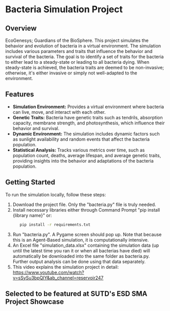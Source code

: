 # Bacteria Simulation Project

## Overview
EcoGenesys; Guardians of the BioSphere. This project simulates the behavior and evolution of bacteria in a virtual environment. The simulation includes various parameters and traits that influence the behavior and survival of the bacteria. The goal is to identify a set of traits for the bacteria to either lead to a steady-state or leading to all bacteria dying. When steady-state is achieved, the bacteria traits are deemed to be non-invasive; otherwise, it's either invasive or simply not well-adapted to the environment.

## Features
- **Simulation Environment:** Provides a virtual environment where bacteria can live, move, and interact with each other.
- **Genetic Traits:** Bacteria have genetic traits such as tendrils, absorption capacity, membrane strength, and photosynthesis, which influence their behavior and survival.
- **Dynamic Environment:** The simulation includes dynamic factors such as sunlight availability and random events that affect the bacteria population.
- **Statistical Analysis:** Tracks various metrics over time, such as population count, deaths, average lifespan, and average genetic traits, providing insights into the behavior and adaptations of the bacteria population.

## Getting Started
To run the simulation locally, follow these steps:

1. Download the project file. Only the "bacteria.py" file is truly needed.
2. Install necessary libraries either through Command Prompt "pip install {library name}" or:
   ```bash
      pip install -r requirements.txt
3. Run "bacteria.py". A Pygame screen should pop up. Note that because this is an Agent-Based simulation, it is computationally intensive.
4. An Excel file "simulation_data.xlsx" containing the simulation data (up until the latest time you ran it or when all bacterias have died) will automatically be downloaded into the same folder as bacteria.py. Further output analysis can be done using that data separately.
5. This video explains the simulation project in detail: https://www.youtube.com/watch?v=sSySu3bpQIY&ab_channel=reservoir247

## Selected to be featured at SUTD's ESD SMA Project Showcase



